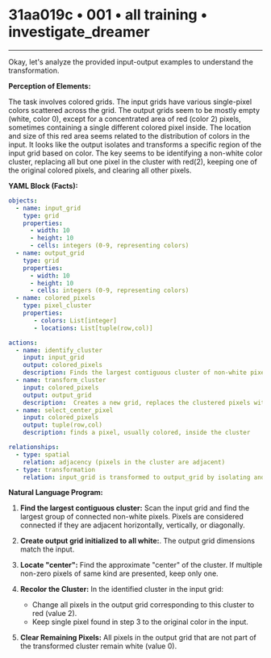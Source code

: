 # 31aa019c • 001 • all training • investigate_dreamer

---
Okay, let's analyze the provided input-output examples to understand the transformation.

**Perception of Elements:**

The task involves colored grids. The input grids have various single-pixel colors scattered across the grid. The output grids seem to be mostly empty (white, color 0), except for a concentrated area of red (color 2) pixels, sometimes containing a single different colored pixel inside. The location and size of this red area seems related to the distribution of colors in the input.  It looks like the output isolates and transforms a specific region of the input grid based on color. The key seems to be identifying a non-white color cluster, replacing all but one pixel in the cluster with red(2), keeping one of the original colored pixels, and clearing all other pixels.

**YAML Block (Facts):**



```yaml
objects:
  - name: input_grid
    type: grid
    properties:
      - width: 10
      - height: 10
      - cells: integers (0-9, representing colors)
  - name: output_grid
    type: grid
    properties:
      - width: 10
      - height: 10
      - cells: integers (0-9, representing colors)
  - name: colored_pixels
    type: pixel_cluster
    properties:
       - colors: List[integer]
       - locations: List[tuple(row,col)]

actions:
  - name: identify_cluster
    input: input_grid
    output: colored_pixels
    description: Finds the largest contiguous cluster of non-white pixels.
  - name: transform_cluster
    input: colored_pixels
    output: output_grid
    description:  Creates a new grid, replaces the clustered pixels with red (2) except one and clears all others.
  - name: select_center_pixel
    input: colored_pixels
    output: tuple(row,col)
    description: finds a pixel, usually colored, inside the cluster

relationships:
  - type: spatial
    relation: adjacency (pixels in the cluster are adjacent)
  - type: transformation
    relation: input_grid is transformed to output_grid by isolating and recoloring a color cluster.
```



**Natural Language Program:**

1. **Find the largest contiguous cluster:** Scan the input grid and find the largest group of connected non-white pixels.  Pixels are considered connected if they are adjacent horizontally, vertically, or diagonally.

2. **Create output grid initialized to all white:**. The output grid dimensions match the input.

3.  **Locate "center":** Find the approximate "center" of the cluster. If multiple non-zero pixels of same kind are presented, keep only one.

4. **Recolor the Cluster:** In the identified cluster in the input grid:
   - Change all pixels in the output grid corresponding to this cluster to red (value 2).
   - Keep single pixel found in step 3 to the original color in the input.

5. **Clear Remaining Pixels:** All pixels in the output grid that are not part of the transformed cluster remain white (value 0).

